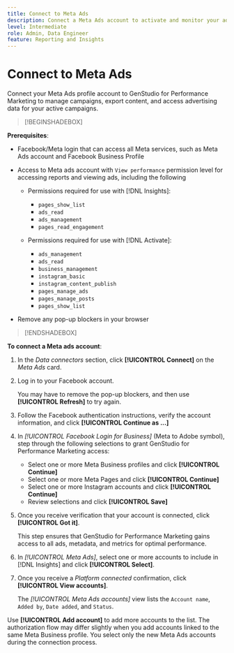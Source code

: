 ```yaml
---
title: Connect to Meta Ads
description: Connect a Meta Ads account to activate and monitor your ads and media with Adobe GenStudio for Performance Marketing.
level: Intermediate
role: Admin, Data Engineer
feature: Reporting and Insights
---
```

# Connect to Meta Ads

Connect your Meta Ads profile account to GenStudio for Performance Marketing to manage campaigns, export content, and access advertising data for your active campaigns.

>[!BEGINSHADEBOX]

**Prerequisites**:

- Facebook/Meta login that can access all Meta services, such as Meta Ads account and Facebook Business Profile
- Access to Meta ads account with `View performance` permission level for accessing reports and viewing ads, including the following
   - Permissions required for use with [!DNL Insights]:

      - `pages_show_list`
      - `ads_read`
      - `ads_management`
      - `pages_read_engagement`

   - Permissions required for use with [!DNL Activate]:

      - `ads_management`
      - `ads_read`
      - `business_management`
      - `instagram_basic`
      - `instagram_content_publish`
      - `pages_manage_ads`
      - `pages_manage_posts`
      - `pages_show_list`

- Remove any pop-up blockers in your browser

>[!ENDSHADEBOX]

**To connect a Meta ads account**:

1. In the _Data connectors_ section, click **[!UICONTROL Connect]** on the _Meta Ads_ card.

1. Log in to your Facebook account.

   You may have to remove the pop-up blockers, and then use **[!UICONTROL Refresh]** to try again.

1. Follow the Facebook authentication instructions, verify the account information, and click **[!UICONTROL Continue as ...]**

1. In _[!UICONTROL Facebook Login for Business]_ (Meta to Adobe symbol), step through the following selections to grant GenStudio for Performance Marketing access:

   - Select one or more Meta Business profiles and click **[!UICONTROL Continue]**
   - Select one or more Meta Pages and click **[!UICONTROL Continue]**
   - Select one or more Instagram accounts and click **[!UICONTROL Continue]**
   - Review selections and click **[!UICONTROL Save]**

1. Once you receive verification that your account is connected, click **[!UICONTROL Got it]**.

   This step ensures that GenStudio for Performance Marketing gains access to all ads, metadata, and metrics for optimal performance.

1. In _[!UICONTROL Meta Ads]_, select one or more accounts to include in [!DNL Insights] and click **[!UICONTROL Select]**.

1. Once you receive a _Platform connected_ confirmation, click **[!UICONTROL View accounts]**.

   The _[!UICONTROL Meta Ads accounts]_ view lists the `Account name`, `Added by`, `Date added`, and `Status`. 

Use **[!UICONTROL Add account]** to add more accounts to the list. The authorization flow may differ slightly when you add accounts linked to the same Meta Business profile. You select only the new Meta Ads accounts during the connection process.
